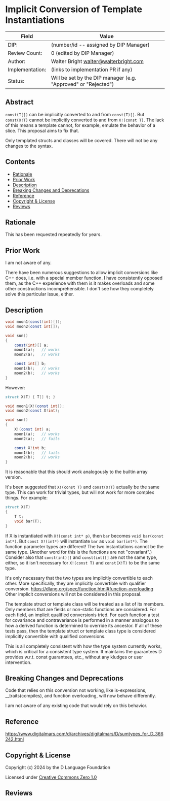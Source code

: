 # Implicit Conversion of Template Instantiations

| Field           | Value                                                           |
|-----------------|-----------------------------------------------------------------|
| DIP:            | (number/id -- assigned by DIP Manager)                          |
| Review Count:   | 0 (edited by DIP Manager)                                       |
| Author:         | Walter Bright walter@walterbright.com                           |
| Implementation: | (links to implementation PR if any)                             |
| Status:         | Will be set by the DIP manager (e.g. "Approved" or "Rejected")  |

## Abstract

`const(T[])` can be implicitly converted to and from `const(T)[]`.
But `const(X!T)` cannot be implicitly converted to and from `X!(const T)`.
The lack of this means a template cannot, for example, emulate the
behavior of a slice. This proposal aims to fix that.

Only templated structs and classes will be covered. There will not
be any changes to the syntax.

## Contents
* [Rationale](#rationale)
* [Prior Work](#prior-work)
* [Description](#description)
* [Breaking Changes and Deprecations](#breaking-changes-and-deprecations)
* [Reference](#reference)
* [Copyright & License](#copyright--license)
* [Reviews](#reviews)

## Rationale

This has been requested repeatedly for years.


## Prior Work

I am not aware of any.

There have been numerous suggestions to allow implicit conversions like
C++ does, i.e. with a special member function. I have consistently opposed them,
as the C++ experience with them is it makes overloads and some other constructions
incomprehensible. I don't see how they completely solve this particular issue, either.

## Description

```d
void moon1(const(int)[]);
void moon2(const int[]);

void sun()
{
    const(int)[] a;
    moon1(a);   // works
    moon2(a);   // works

    const int[] b;
    moon1(b);   // works
    moon2(b);   // works
}
```

However:

```d
struct X(T) { T[] t; }

void moon1(X!(const int));
void moon2(const X!int);

void sun()
{
    X!(const int) a;
    moon1(a);   // works
    moon2(a);   // fails

    const X!int b;
    moon1(b);   // fails
    moon2(b);   // works
}
```

It is reasonable that this should work analogously to the builtin array version.

It's been suggested that `X!(const T)` and `const(X!T)` actually be the same type.
This can work for trivial types, but will not work for more complex things.
For example:

```d
struct X(T)
{
    T t;
    void bar(T);
}
```
If X is instantiated with `X!(const int* p)`, then `bar` becomes `void bar(const int*)`.
But `const X!(int*)` will instantiate `bar` as `void bar(int*)`.
The function parameter types are different! The two instantiations cannot be the same type.
(Another word for this is the functions are not "covariant".)
Consider also that `const(int)[]` and `const(int)[]` are not the same type, either,
so it isn't necessary for `X!(const T)` and `const(X!T)` to be the same type.

It's only necessary that the two types are implicitly convertible to each other.
More specifically, they are implicitly convertible with qualifier conversion.
https://dlang.org/spec/function.html#function-overloading
Other implicit conversions will not be considered in this proposal.

The template struct or template class will be treated as a list of its members.
Only members that are fields or non-static functions are considered.
For each field, an implicit qualified conversionis tried.
For each function a test for covariance and contravariance is performed in a manner analogous
to how a derived function is determined to override its ancestor.
If all of these tests pass, then the template struct or template class type is considered
implicitly convertible with qualified conversions.

This is all completely consistent with how the type system currently works, which is critical
for a consistent type system. It maintains the guarantees D provides w.r.t. const guarantees,
etc., without any kludges or user intervention.


## Breaking Changes and Deprecations

Code that relies on this conversion not working, like is-expressions, __traits(compiles),
and function overloading, will now behave differently.

I am not aware of any existing code that would rely on this behavior.

## Reference

https://www.digitalmars.com/d/archives/digitalmars/D/sumtypes_for_D_366242.html

## Copyright & License
Copyright (c) 2024 by the D Language Foundation

Licensed under [Creative Commons Zero 1.0](https://creativecommons.org/publicdomain/zero/1.0/legalcode.txt)

## Reviews
